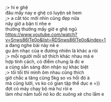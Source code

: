 ;> hi e ghệ<br>
đâu mấy nay e ghệ có luyện sẽ hem<br>
;> a cắt tóc mới nhìn cũng đẹp nữa<br>
nãy giờ a bận tí nhe e<br>
thường thường mấy giờ e ghệ ngủ<br>
https://www.youtube.com/watch?v=Snws86lTe0o&list=RDSnws86lTe0o&index=1<br>
a đang nghe bài này nè e<br>
gu âm nhạc của e đương nhiên là khác a ròi<br>
;> mỗi người mỗi sở thích khác nhau mà e<br>
hợp tính cách, có điểm chung là đc e<br>
a cũng sẵn sàng đón nhận sự khác biệt<br>
;> tối tối thì mình ôm nhau cũng thích<br>
giờ chắc a tăng cũng 5kg so vs hồi đó à<br>
mà cũng lười, vs ko có gian tập thể dục e =))<br>
đợt có máy chạy bộ mà hư ròi e<br>
làm như năm tuổi nó ko đc xuông xẻ cho lắm e<br>

